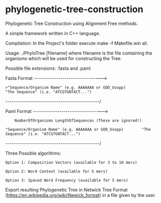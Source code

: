 # phylogenetic-tree-construction
Phylogenetic Tree Construction using Alignment Free methods.

A simple framework written in C++ language.

Compilation: In the Project's folder execute make -f Makefile.win all.

Usage: ./PhyloTree [filename]
	where filename is the file containing the organisms which will be used for constructing the Tree.

Possible file extensions: .fasta and .paml

Fasta Format --------------------------------->

	>"Sequence/Organism Name" (e.g. AAAAAAA or GOD_Usopp)
	"The Sequence" (i.e. "ATCGTGNTACT...")

----------------------------------------------/

Paml Format ---------------------------------->

		NumberOfOrganisms LengthOfSequences (These are ignored!)
      
	"Sequence/Organism Name" (e.g. AAAAAAA or GOD_Usopp)        "The Sequence" (i.e. "ATCGTGNTACT...")

----------------------------------------------/

Three Possible algorithms:
	
	Option 1: Composition Vectors (available for 3 to 10 mers) 
 	
 	Option 2: Word Context (available for 5 mers)
 	
 	Option 3: Spaced Word Frequency (available for 5 mers)
  
Export resulting Phylogenetic Tree in Netwick Tree Format (https://en.wikipedia.org/wiki/Newick_format) in a file given by the user.
